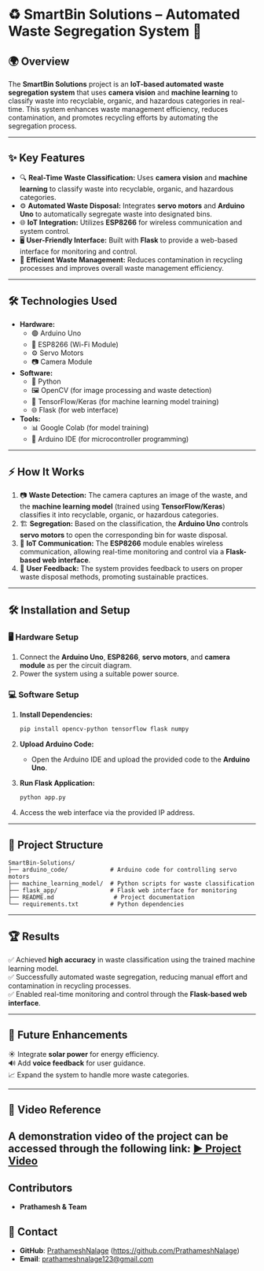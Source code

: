 # **♻️ SmartBin Solutions – Automated Waste Segregation System** 🚀

## **🌍 Overview**
The **SmartBin Solutions** project is an **IoT-based automated waste segregation system** that uses **camera vision** and **machine learning** to classify waste into recyclable, organic, and hazardous categories in real-time. This system enhances waste management efficiency, reduces contamination, and promotes recycling efforts by automating the segregation process.

---

## **✨ Key Features**
- 🔍 **Real-Time Waste Classification:** Uses **camera vision** and **machine learning** to classify waste into recyclable, organic, and hazardous categories.  
- ⚙️ **Automated Waste Disposal:** Integrates **servo motors** and **Arduino Uno** to automatically segregate waste into designated bins.  
- 🌐 **IoT Integration:** Utilizes **ESP8266** for wireless communication and system control.  
- 🖥️ **User-Friendly Interface:** Built with **Flask** to provide a web-based interface for monitoring and control.  
- 🔄 **Efficient Waste Management:** Reduces contamination in recycling processes and improves overall waste management efficiency.  

---

## **🛠 Technologies Used**
- **Hardware:**  
  - 🟢 Arduino Uno  
  - 📡 ESP8266 (Wi-Fi Module)  
  - ⚙️ Servo Motors  
  - 📷 Camera Module  
- **Software:**  
  - 🐍 Python  
  - 🖼️ OpenCV (for image processing and waste detection)  
  - 🤖 TensorFlow/Keras (for machine learning model training)  
  - 🌐 Flask (for web interface)  
- **Tools:**  
  - 📊 Google Colab (for model training)  
  - 🔌 Arduino IDE (for microcontroller programming)  

---

## **⚡ How It Works**
1. 📷 **Waste Detection:** The camera captures an image of the waste, and the **machine learning model** (trained using **TensorFlow/Keras**) classifies it into recyclable, organic, or hazardous categories.  
2. 🏗️ **Segregation:** Based on the classification, the **Arduino Uno** controls **servo motors** to open the corresponding bin for waste disposal.  
3. 📡 **IoT Communication:** The **ESP8266** module enables wireless communication, allowing real-time monitoring and control via a **Flask-based web interface**.  
4. 📢 **User Feedback:** The system provides feedback to users on proper waste disposal methods, promoting sustainable practices.  

---

## **🛠 Installation and Setup**
### **🖥️ Hardware Setup**
1. Connect the **Arduino Uno**, **ESP8266**, **servo motors**, and **camera module** as per the circuit diagram.  
2. Power the system using a suitable power source.  

### **💻 Software Setup**
1. **Install Dependencies:**  
   ```bash
   pip install opencv-python tensorflow flask numpy
   ```

2. **Upload Arduino Code:**  
   - Open the Arduino IDE and upload the provided code to the **Arduino Uno**.  

3. **Run Flask Application:**  
   ```bash
   python app.py
   ```

4. Access the web interface via the provided IP address.  

---

## **📂 Project Structure**
```
SmartBin-Solutions/
├── arduino_code/            # Arduino code for controlling servo motors
├── machine_learning_model/  # Python scripts for waste classification
├── flask_app/               # Flask web interface for monitoring
├── README.md                 # Project documentation
└── requirements.txt         # Python dependencies
```

---

## **🏆 Results**
✅ Achieved **high accuracy** in waste classification using the trained machine learning model.  
✅ Successfully automated waste segregation, reducing manual effort and contamination in recycling processes.  
✅ Enabled real-time monitoring and control through the **Flask-based web interface**.  

---

## **🚀 Future Enhancements**
☀️ Integrate **solar power** for energy efficiency.  
🔊 Add **voice feedback** for user guidance.  
📈 Expand the system to handle more waste categories.  

---
## 🎥 Video Reference
A demonstration video of the project can be accessed through the following link:
[▶️ Project Video](https://www.youtube.com/watch?v=riHRDPI6oL0)
---
## Contributors
- **Prathamesh & Team**

## 📩  Contact
- **GitHub**: [PrathameshNalage](#) (https://github.com/PrathameshNalage)
- **Email**: [prathameshnalage123@gmail.com](prathameshnalage123@gmail.com)
